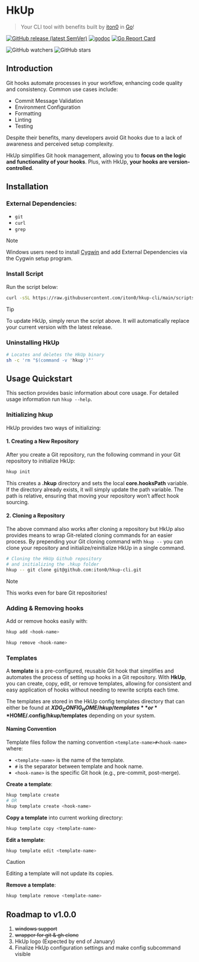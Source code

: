 # HkUp
> Your CLI tool with benefits built by [iton0](https://github.com/iton0) in [Go](https://go.dev/)!

[![GitHub release (latest SemVer)](https://img.shields.io/github/v/release/iton0/hkup-cli)](https://github.com/iton0/hkup-cli/releases/latest)
[![godoc](https://godoc.org/github.com/iton0/hkup-cli?status.svg)](http://godoc.org/github.com/iton0/hkup-cli)
[![Go Report Card](https://goreportcard.com/badge/github.com/iton0/hkup-cli)](https://goreportcard.com/report/github.com/iton0/hkup-cli)

![GitHub watchers](https://img.shields.io/github/watchers/iton0/hkup-cli?style=social)
![GitHub stars](https://img.shields.io/github/stars/iton0/hkup-cli?style=social)

## Introduction
Git hooks automate processes in your workflow, enhancing code quality and consistency. Common use cases include:
- Commit Message Validation
- Environment Configuration
- Formatting
- Linting
- Testing

Despite their benefits, many developers avoid Git hooks due to a lack of awareness and perceived setup complexity.

HkUp simplifies Git hook management, allowing you to **focus on the logic and functionality of your hooks**. Plus, with HkUp, **your hooks are version-controlled**.

## Installation
### External Dependencies:
- `git`
- `curl`
- `grep`
> [!NOTE]
> Windows users need to install [Cygwin](https://cygwin.com/install.html) and add External Dependencies via the Cygwin setup program.

### Install Script
Run the script below:
```sh
curl -sSL https://raw.githubusercontent.com/iton0/hkup-cli/main/scripts/install | sh
```
> [!Tip]
> To update HkUp, simply rerun the script above. It will automatically replace your current version with the latest release.

### Uninstalling HkUp

```sh
# Locates and deletes the HkUp binary
sh -c 'rm "$(command -v 'hkup')"'
```

## Usage Quickstart
This section provides basic information about core usage. For detailed usage information run `hkup --help`.

### Initializing hkup
HkUp provides two ways of initializing:

#### 1. Creating a New Repository
After you create a Git repository, run the following command in your Git repository to initialize HkUp:

```sh
hkup init
```

This creates a **.hkup** directory and sets the local **core.hooksPath** variable. If the directory already exists, it will simply update the path variable. The path is relative, ensuring that moving your repository won’t affect hook sourcing.

#### 2. Cloning a Repository
The above command also works after cloning a repository but HkUp also provides means to wrap Git-related cloning commands for an easier process. By prepending your Git cloning command with `hkup --` you can clone your repository and initialize/reinitialize HkUp in a single command.

```sh
# Cloning the HkUp Github repository
# and initializing the .hkup folder
hkup -- git clone git@github.com:iton0/hkup-cli.git
```
> [!NOTE]
> This works even for bare Git repositories!

### Adding & Removing hooks
Add or remove hooks easily with:

```sh
hkup add <hook-name>

hkup remove <hook-name>
```

### Templates
A **template** is a pre-configured, reusable Git hook that simplifies and automates the process of setting up hooks in a Git repository. With **HkUp**, you can create, copy, edit, or remove templates, allowing for consistent and easy application of hooks without needing to rewrite scripts each time.

The templates are stored in the HkUp config templates directory that can either be found at **$XDG_CONFIG_HOME/hkup/templates** or **$HOME/.config/hkup/templates** depending on your system.

#### Naming Convention
Template files follow the naming convention `<template-name>#<hook-name>` where:
- `<template-name>` is the name of the template.
- `#` is the separator between template and hook name.
- `<hook-name>` is the specific Git hook (e.g., pre-commit, post-merge).

**Create a template**:

```sh
hkup template create
# OR
hkup template create <hook-name>
```

**Copy a template** into current working directory:

```sh
hkup template copy <template-name>
```

**Edit a template**:

```sh
hkup template edit <template-name>
```
>[!CAUTION]
> Editing a template will not update its copies.

**Remove a template**:

```sh
hkup template remove <template-name>
```

## Roadmap to v1.0.0
1. ~~windows support~~
2. ~~wrapper for git & gh clone~~
3. HkUp logo (Expected by end of January)
4. Finalize HkUp configuration settings and make config subcommand visible
